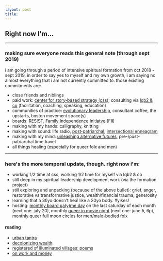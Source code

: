 ```yaml
---
layout: post
title: 
---
```

## Right now I'm...


---

### making sure everyone reads this general note (through sept 2019)

i am going through a period of intensive spiritual formation from oct 2018 - sept 2019. <!-- i am taking this time now because i believe that it is part of my work in this age to hold and make space for meaning-making in our increasingly chaotic world. my capacity to hold that space is directly linked to depth of my leadership.  -->in order to say yes to myself and my own growth, i am saying no almost everything that i am not currently committed to. those existing commitments are:

* close friends and niblings <!-- (asa, alvie, jayden, leah) -->
* paid work: [center for story-based strategy (css)](https://storybasedstrategy.org), consulting via [lqb2 & co](http://lqb2.co) (facilitation, coaching, speaking, education)
* communities of practice: [evolutionary leadership](https://www.gibranrivera.com/the-community), consultant coffee, the upstarts, boston movement space(s)
* boards: [RESIST](https://resist.org), [Family Independence Initiatve (FII)]()
* making with my hands: calligraphy, knitting
* making with sound: life radio, [post-patriarchal](https://postpatriarchalradio.tumblr.com), [intersectional enneagram](https://intersectionalenneagram.tumblr.com)
* making with my mind: [unleashing alternative futures](https://unleashingalternativefutures.wordpress.com), pre-/post-patriarchal time travel
* all things healing (especially for queer folx and men)

---

### here's the more temporal update, though. right now i'm:

* working 1/2 time at css, working 1/2 time for myself via lqb2 & co 
* still deep in my spiritual leadership development work (via the formation project)
* still exploring and unpacking (because of the above bullet): grief, anger, restorative vs transformative justice, wealth/financial trauma, generosity
* learning that a 30yo doesn't heal like a 20yo body. #yikes!
* hosting: [monthly board ga(y)me day](http://lqb2.co/blog///2019/04/17/gayme-day/) on the last saturday of each month (next one: july 20), monthly [queer jp movie night](http://lqb2.co/blog///2019/03/06/jp-queer-movie-night/) (next one: june 5, 6p), monthly queer full moon circles for men/male-bodied folx




#### reading 

* [urban tantra](https://www.goodreads.com/book/show/567853.Urban_Tantra?from_search=true)
* [decolonizing wealth](https://www.goodreads.com/book/show/38245185-decolonizing-wealth?from_search=true)
* [registered of illuminated villages: poems](https://www.goodreads.com/book/show/35596959-registers-of-illuminated-villages?from_search=true)
* [on work and money](https://www.goodreads.com/book/show/9142027-on-work-and-money)